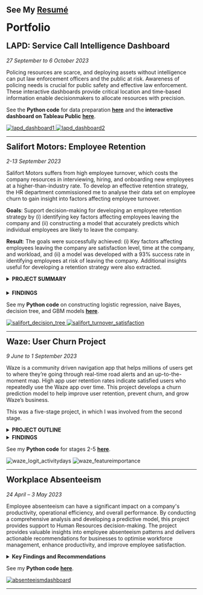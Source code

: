 <style>
h1 {margin-top: 15px;
   }
h2 {margin-top: 13px;
   }
details details {
   margin: 9px;
   }
summary {margin-top: 3px;
   }
ul {margin-top: 3px;
    margin-bottom: 6px;
   }
ol {margin-top: 3px;
    margin-bottom: 3px;
   }

.project-detail {
   margin-bottom: 20px;
}
</style>

<h2>See My <strong><a href="https://davidscholtz.co.za/resume.html">Resumé</a></strong></h2>

<h1>Portfolio</h1>

<!--
<h2>Student Performance in Ethics Course</h2>

_24 July 2023 – (Ongoing)_

---
-->

<h2><strong>LAPD</strong>: Service Call Intelligence Dashboard</h2>

<em>27 September to 6 October 2023</em>

Policing resources are scarce, and deploying assets without intelligence can put law enforcement officers and the public at risk. Awareness of policing needs is crucial for public safety and effective law enforcement. These interactive dashboards provide critical location and time-based information enable decisionmakers to allocate resources with precision.

See the <strong>Python code</strong> for data preparation <strong><a href="https://github.com/DStrix66/lapd-dashboard/blob/main/lapd_eda.ipynb" target="_blank">here</a></strong> and the <strong>interactive dashboard on Tableau Public</strong> <strong><a href="https://public.tableau.com/app/profile/david.scholtz/viz/LAPDServiceCalls2019-2023fin/Story1" target="_blank">here</a></strong>.

<a href="https://public.tableau.com/app/profile/david.scholtz/viz/LAPDServiceCalls2019-2023fin/Story1" target="_blank">
  <img src="portfolio_images/lapd1.png" alt="lapd_dashboard1">
</a>

<a href="https://public.tableau.com/app/profile/david.scholtz/viz/LAPDServiceCalls2019-2023fin/Story1" target="_blank">
  <img src="portfolio_images/lapd2.png" alt="lapd_dashboard2">
</a>

---

<h2><strong>Salifort Motors</strong>: Employee Retention</h2>

<em>2-13 September 2023</em>

Salifort Motors suffers from high employee turnover, which costs the company resources in interviewing, hiring, and onboarding new employees at a higher-than-industry rate. To develop an effective retention strategy, the HR department commissioned me to analyse their data set on employee churn to gain insight into factors affecting employee turnover.

<strong>Goals</strong>: Support decision-making for developing an employee retention strategy by (i) identifying key factors affecting employees leaving the company and (ii) constructing a model that accurately predicts which individual employees are likely to leave the company.

<strong>Result</strong>: The goals were successfully achieved: (i) Key factors affecting employees leaving the company are satisfaction level, time at the company, and workload, and (ii) a model was developed with a 93% success rate in identifying employees at risk of leaving the company. Additional insights useful for developing a retention strategy were also extracted.

<details class="project-detail">
   <summary><strong>PROJECT SUMMARY</strong></summary>
   
An EDA was conducted to clean and prepare the data set for predictive modelling. Features were extracted and selected iteratively in parallel with testing various binomial classification ML models, namely logistic regression, naïve Bayes, decision-tree, and tree-based gradient boosting machine. The latter two models were highly successful at predicting employee turnover with similar performance metrics (a precision of 97% and a recall of 92-93%). Both models identified the same factors as impacting employees leaving the company, namely satisfaction, time at the company, and workload.
</details>

<details>
   <summary><strong>FINDINGS</strong></summary>

These factors (satisfaction, time at the company, and workload) do not have simple linear relationships to turnover. For example, employees within certain high and low satisfaction intervals were both more likely to leave. Thus, further investigation is required to determine the nature of the impact these factors have on employees leaving. This would be informative for developing a nuanced and effective employee retention strategy.

Additional findings useful to the goal that were not part of the initial project plan were also identified, mostly with regards to employee management. For instance, there doesn’t appear to be a clear process for promoting high-performing employees, or for developing capacity in struggling employees.

</details>

See my <strong>Python code</strong> on constructing logistic regression, naive Bayes, decision tree, and GBM models <strong><a href="https://github.com/DStrix66/salifort-motors-employee-retention.git" target="_blank">here</a></strong>.

<!-- <img src="portfolio_images/salifort_decision_tree.svg" alt="salifort_decision_tree"> -->

<a href="http://davidscholtz.co.za/portfolio_images/salifort_decision_tree.svg" target="_blank">
  <img src="portfolio_images/salifort_decision_tree.svg" alt="salifort_decision_tree">
</a>

<!-- <img src="portfolio_images/salifort_turnover_satisfaction.png" alt="salifort_turnover_satisfaction">  -->

<a href="http://davidscholtz.co.za/portfolio_images/salifort_turnover_satisfaction.png" target="_blank">
  <img src="portfolio_images/salifort_turnover_satisfaction.png" alt="salifort_turnover_satisfaction">
</a>

---

<h2><strong>Waze</strong>: User Churn Project</h2>

<em>9 June to 1 September 2023</em>

Waze is a community driven navigation app that helps millions of users get to where they’re going through real-time road alerts and an up-to-the-moment map. High app user retention rates indicate satisfied users who repeatedly use the Waze app over time. This project develops a churn prediction model to help improve user retention, prevent churn, and grow Waze’s business.

This was a five-stage project, in which I was involved from the second stage.

<details>
   <summary><strong>PROJECT OUTLINE</strong></summary>
   
   <details>
      <summary><strong><em>Stage 1: Project proposal</em></strong> (not involved)</summary>

<ol type="1">
   <li>Data was imported and explored for useful user churn information</li>
   <li>A project proposal was accepted by Waze for an in-depth EDA (stage 2), statistical testing (stage 3), and predictive modelling (stages 4 & 5)</li>
</ol>
   </details>
   
   <details>
      <summary><strong><em>Stage 2: EDA</em></strong> (9-12 June 2023)</summary>

<ol type="1">
   <li>Churn rate is highest for users who didn’t drive using the app much in the last month</li>
   <li>Device types had similar churn rates</li>
   <li>Key conclusion: Statistical tests need to be run on variable classes (e.g., device used) to determine significant relationships with churn</li>
</ol>
   </details>

<details>
   <summary><strong><em>Stage 3: Two-sample hypothesis test</em></strong> (24-28 June 2023)</summary>

<ol type="1">
   <li>Calculations show that iPhone users have a higher average use of the app compared to Android users</li>
   <li>However, this difference is not statistically significant</li>
   <li>Key conclusion: More marketing-relevant data is needed for statistically examining churn by device use and other variables.</li>
</ol>
</details>

<details>
   <summary><strong><em>Stage 4:Logistic regression analysis</em></strong> (17-20 July 2023)</summary>

<ol type="1">
   <li>Ran a binomial logistic regression with slightly better than benchmark precision but very low recall</li>
   <li>Contrary to what was expected from EDA findings, the amount of driving was the second-least-important variable for predicting churn</li>
</ol>
</details>

<details>
   <summary><strong><em>Stage 5: Predictive classification models</em></strong> (28 August to 1 September 2023)</summary>

<ol type="1">
   <li>Features of interest were extracted, and a random forest model and a GBM model on predicting user churn were developed and performances compared</li>
   <li>The GBM outperformed the random forest model, and it had similar levels of precision and accuracy to the logistic regression, with a much better (though still unsatisfactory) recall score</li>
   <li>The models confirmed the insufficiency of the data and the need for driver-level data collection (e.g., drive times and geographic information) and user interaction with the app (e.g., input a road hazard).</li>
</ol>
</details>

</details>

<details>
<summary><strong>FINDINGS</strong></summary>

It was established that the data is insufficient for reliably predicting user churn and that further granular data is needed on app usage and geography. Given the data, it could be determined that users who are professional drivers and who use the app more in a month are the biggest predictors of whether a user will churn or be retained.

</details>

See my <strong>Python code</strong> for stages 2-5 <strong><a href="https://github.com/DStrix66/waze-user-churn.git" target="_blank">here</a></strong>.

<img src="portfolio_images/waze_logit_activitydays.png" alt="waze_logit_activitydays">

<img src="portfolio_images/waze_gbm_feature_importance2.png" alt="waze_featureimportance">

---

<h2><strong>Workplace Absenteeism</strong></h2>

<em>24 April – 3 May 2023</em>

Employee absenteeism can have a significant impact on a company's productivity, operational efficiency, and overall performance. By conducting a comprehensive analysis and developing a predictive model, this project provides support to Human Resources decision-making. The project provides valuable insights into employee absenteeism patterns and delivers actionable recommendations for businesses to optimise workforce management, enhance productivity, and improve employee satisfaction.

<details>
<summary><strong>Key Findings and Recommendations</strong></summary>

<ul>
    <li>Scheduled medical appointments tend not to result in excessive workplace absenteeism, whereas having unplanned medical needs is a strong predictor</li>
    <li>HR is recommended to consider interventions to improve employee health and early medical need detection, e.g.:</li>
    <ul>
        <li>scheduling regular medical check-ups at company cost</li>
        <li>driving improved health culture in the workplace (e.g., a workplace gym, canteen that serves balanced meals)</li>
    </ul>
    <li>Employees staying further from work and with more children may be offered benefits like a tax-deductible company fuel card or a partial work-from-home accommodation</li>
</ul>
</details>

See my <strong>Python code</strong> <strong><a href="https://github.com/DStrix66/waze-user-churn.git" target="_blank">here</a></strong>.<br>

<a href="http://davidscholtz.co.za/portfolio_images/absenteeism.png" target="_blank">
  <img src="portfolio_images/absenteeism.png" alt="absenteeismdashboard">
</a>

---
